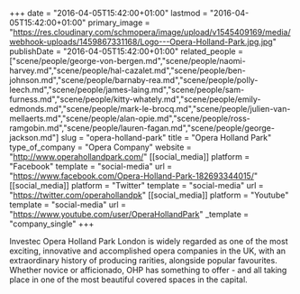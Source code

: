 +++
date = "2016-04-05T15:42:00+01:00"
lastmod = "2016-04-05T15:42:00+01:00"
primary_image = "https://res.cloudinary.com/schmopera/image/upload/v1545409169/media/webhook-uploads/1459867331168/Logo---Opera-Holland-Park.jpg.jpg"
publishDate = "2016-04-05T15:42:00+01:00"
related_people = ["scene/people/george-von-bergen.md","scene/people/naomi-harvey.md","scene/people/hal-cazalet.md","scene/people/ben-johnson.md","scene/people/barnaby-rea.md","scene/people/polly-leech.md","scene/people/james-laing.md","scene/people/sam-furness.md","scene/people/kitty-whately.md","scene/people/emily-edmonds.md","scene/people/mark-le-brocq.md","scene/people/julien-van-mellaerts.md","scene/people/alan-opie.md","scene/people/ross-ramgobin.md","scene/people/lauren-fagan.md","scene/people/george-jackson.md"]
slug = "opera-holland-park"
title = "Opera Holland Park"
type_of_company = "Opera Company"
website = "http://www.operahollandpark.com/"
[[social_media]]
platform = "Facebook"
template = "social-media"
url = "https://www.facebook.com/Opera-Holland-Park-182693344015/"
[[social_media]]
platform = "Twitter"
template = "social-media"
url = "https://twitter.com/operahollandpk"
[[social_media]]
platform = "Youtube"
template = "social-media"
url = "https://www.youtube.com/user/OperaHollandPark"
_template = "company_single"
+++

Investec Opera Holland Park London is widely regarded as one of the most exciting, innovative and accomplished opera companies in the UK, with an extraordinary history of producing rarities, alongside popular favourites. Whether novice or afficionado, OHP has something to offer - and all taking place in one of the most beautiful covered spaces in the capital. 
